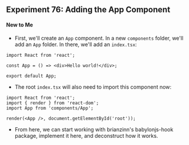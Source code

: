 ## Experiment 76: Adding the App Component

#### New to Me
- First, we'll create an `App` component. In a new `components` folder, we'll add an `App` folder. In there, we'll add an `index.tsx`:
```tsx
import React from 'react';

const App = () => <div>Hello world!</div>;

export default App;

```
- The root `index.tsx` will also need to import this component now:
```tsx
import React from 'react';
import { render } from 'react-dom';
import App from 'components/App';

render(<App />, document.getElementById('root'));

```
- From here, we can start working with brianzinn's babylonjs-hook package, implement it here, and deconstruct how it works.